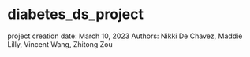 # diabetes_ds_project

project creation date: March 10, 2023
Authors: Nikki De Chavez, Maddie Lilly, Vincent Wang, Zhitong Zou
